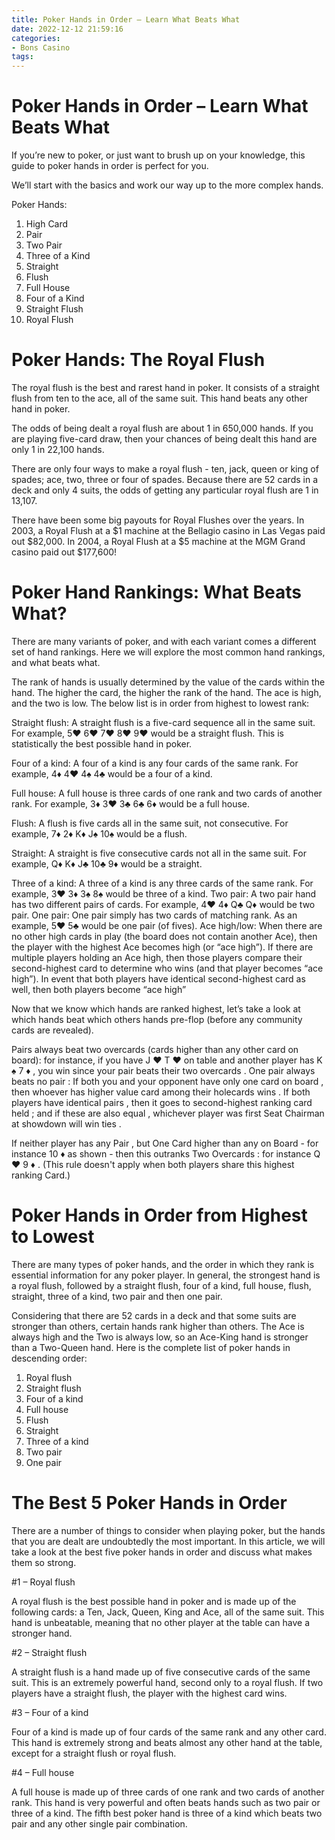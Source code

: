 ```yaml
---
title: Poker Hands in Order – Learn What Beats What
date: 2022-12-12 21:59:16
categories:
- Bons Casino
tags:
---
```



#  Poker Hands in Order – Learn What Beats What

If you’re new to poker, or just want to brush up on your knowledge, this guide to poker hands in order is perfect for you.

We’ll start with the basics and work our way up to the more complex hands.

Poker Hands:

1. High Card
2. Pair
3. Two Pair
4. Three of a Kind
5. Straight
6. Flush
7. Full House
8. Four of a Kind
9. Straight Flush 
10. Royal Flush

#  Poker Hands: The Royal Flush

The royal flush is the best and rarest hand in poker. It consists of a straight flush from ten to the ace, all of the same suit. This hand beats any other hand in poker.

The odds of being dealt a royal flush are about 1 in 650,000 hands. If you are playing five-card draw, then your chances of being dealt this hand are only 1 in 22,100 hands.

There are only four ways to make a royal flush - ten, jack, queen or king of spades; ace, two, three or four of spades. Because there are 52 cards in a deck and only 4 suits, the odds of getting any particular royal flush are 1 in 13,107.

There have been some big payouts for Royal Flushes over the years. In 2003, a Royal Flush at a $1 machine at the Bellagio casino in Las Vegas paid out $82,000. In 2004, a Royal Flush at a $5 machine at the MGM Grand casino paid out $177,600!

#  Poker Hand Rankings: What Beats What? 

There are many variants of poker, and with each variant comes a different set of hand rankings. Here we will explore the most common hand rankings, and what beats what. 

The rank of hands is usually determined by the value of the cards within the hand. The higher the card, the higher the rank of the hand. The ace is high, and the two is low. The below list is in order from highest to lowest rank:

Straight flush: A straight flush is a five-card sequence all in the same suit. For example, 5♥ 6♥ 7♥ 8♥ 9♥ would be a straight flush. This is statistically the best possible hand in poker.

Four of a kind: A four of a kind is any four cards of the same rank. For example, 4♦ 4♥ 4♠ 4♣ would be a four of a kind.

Full house: A full house is three cards of one rank and two cards of another rank. For example, 3♦ 3♥ 3♣ 6♣ 6♦ would be a full house.

Flush: A flush is five cards all in the same suit, not consecutive. For example, 7♦ 2♦ K♦ J♠ 10♠ would be a flush.

Straight: A straight is five consecutive cards not all in the same suit. For example, Q♦ K♦ J♣ 10♣ 9♦ would be a straight.

Three of a kind: A three of a kind is any three cards of the same rank. For example, 3♥ 3♦ 3♠ 8♠ would be three of a kind. 
Two pair: A two pair hand has two different pairs of cards. For example, 4♥ 4♦ Q♣ Q♦ would be two pair. 
One pair: One pair simply has two cards of matching rank. As an example, 5♥ 5♣ would be one pair (of fives).  Ace high/low: When there are no other high cards in play (the board does not contain another Ace), then the player with the highest Ace becomes high (or “ace high”). If there are multiple players holding an Ace high, then those players compare their second-highest card to determine who wins (and that player becomes “ace high”). In event that both players have identical second-highest card as well, then both players become “ace high” 

Now that we know which hands are ranked highest, let’s take a look at which hands beat which others hands pre-flop (before any community cards are revealed). 

Pairs always beat two overcards (cards higher than any other card on board): for instance, if you have J ♥ T ♥ on table and another player has K ♠ 7 ♦ , you win since your pair beats their two overcards . 
One pair always beats no pair : If both you and your opponent have only one card on board , then whoever has higher value card among their holecards wins . If both players have identical pairs , then it goes to second-highest ranking card held ; and if these are also equal , whichever player was first Seat Chairman at showdown will win ties . 

If neither player has any Pair , but One Card higher than any on Board - for instance 10 ♦ as shown - then this outranks Two Overcards : for instance Q ♥ 9 ♦ . (This rule doesn't apply when both players share this highest ranking Card.)

#  Poker Hands in Order from Highest to Lowest

There are many types of poker hands, and the order in which they rank is essential information for any poker player. In general, the strongest hand is a royal flush, followed by a straight flush, four of a kind, full house, flush, straight, three of a kind, two pair and then one pair.

Considering that there are 52 cards in a deck and that some suits are stronger than others, certain hands rank higher than others. The Ace is always high and the Two is always low, so an Ace-King hand is stronger than a Two-Queen hand. Here is the complete list of poker hands in descending order:

1) Royal flush
2) Straight flush
3) Four of a kind
4) Full house
5) Flush
6) Straight
7) Three of a kind
8) Two pair
9) One pair

#  The Best 5 Poker Hands in Order

There are a number of things to consider when playing poker, but the hands that you are dealt are undoubtedly the most important. In this article, we will take a look at the best five poker hands in order and discuss what makes them so strong.

#1 – Royal flush

A royal flush is the best possible hand in poker and is made up of the following cards: a Ten, Jack, Queen, King and Ace, all of the same suit. This hand is unbeatable, meaning that no other player at the table can have a stronger hand.

#2 – Straight flush

A straight flush is a hand made up of five consecutive cards of the same suit. This is an extremely powerful hand, second only to a royal flush. If two players have a straight flush, the player with the highest card wins.

#3 – Four of a kind

Four of a kind is made up of four cards of the same rank and any other card. This hand is extremely strong and beats almost any other hand at the table, except for a straight flush or royal flush.

#4 – Full house

A full house is made up of three cards of one rank and two cards of another rank. This hand is very powerful and often beats hands such as two pair or three of a kind.
The fifth best poker hand is three of a kind which beats two pair and any other single pair combination.